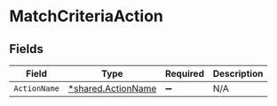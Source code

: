 # MatchCriteriaAction


## Fields

| Field                                                   | Type                                                    | Required                                                | Description                                             |
| ------------------------------------------------------- | ------------------------------------------------------- | ------------------------------------------------------- | ------------------------------------------------------- |
| `ActionName`                                            | [*shared.ActionName](../../models/shared/actionname.md) | :heavy_minus_sign:                                      | N/A                                                     |